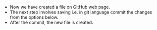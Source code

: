 - Now we have created a file on GitHub web page. 
- The next step involves saving i.e. in git language commit the changes from the options below.
- After the commit, the new file is created. 
